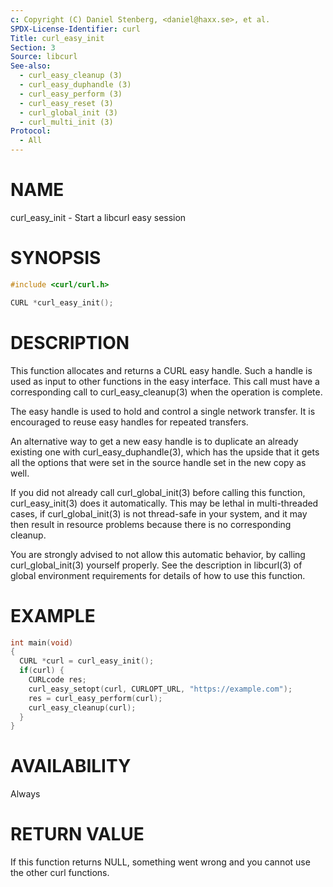 ```yaml
---
c: Copyright (C) Daniel Stenberg, <daniel@haxx.se>, et al.
SPDX-License-Identifier: curl
Title: curl_easy_init
Section: 3
Source: libcurl
See-also:
  - curl_easy_cleanup (3)
  - curl_easy_duphandle (3)
  - curl_easy_perform (3)
  - curl_easy_reset (3)
  - curl_global_init (3)
  - curl_multi_init (3)
Protocol:
  - All
---
```


# NAME

curl_easy_init - Start a libcurl easy session

# SYNOPSIS

~~~c
#include <curl/curl.h>

CURL *curl_easy_init();
~~~

# DESCRIPTION

This function allocates and returns a CURL easy handle. Such a handle is used
as input to other functions in the easy interface. This call must have a
corresponding call to curl_easy_cleanup(3) when the operation is complete.

The easy handle is used to hold and control a single network transfer. It is
encouraged to reuse easy handles for repeated transfers.

An alternative way to get a new easy handle is to duplicate an already
existing one with curl_easy_duphandle(3), which has the upside that it gets
all the options that were set in the source handle set in the new copy as
well.

If you did not already call curl_global_init(3) before calling this function,
curl_easy_init(3) does it automatically. This may be lethal in multi-threaded
cases, if curl_global_init(3) is not thread-safe in your system, and it may
then result in resource problems because there is no corresponding cleanup.

You are strongly advised to not allow this automatic behavior, by calling
curl_global_init(3) yourself properly. See the description in libcurl(3) of
global environment requirements for details of how to use this function.

# EXAMPLE

~~~c
int main(void)
{
  CURL *curl = curl_easy_init();
  if(curl) {
    CURLcode res;
    curl_easy_setopt(curl, CURLOPT_URL, "https://example.com");
    res = curl_easy_perform(curl);
    curl_easy_cleanup(curl);
  }
}
~~~

# AVAILABILITY

Always

# RETURN VALUE

If this function returns NULL, something went wrong and you cannot use the
other curl functions.
